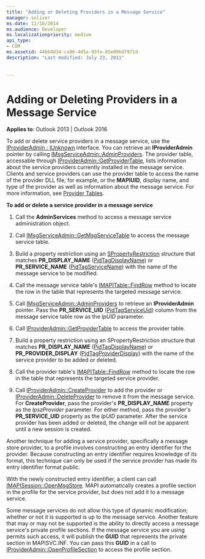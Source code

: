 ```yaml
---
title: "Adding or Deleting Providers in a Message Service"
manager: soliver
ms.date: 11/16/2014
ms.audience: Developer
ms.localizationpriority: medium
api_type:
- COM
ms.assetid: 44bb4d34-ca96-4d5a-93fe-85e09bd7971d
description: "Last modified: July 23, 2011"
 
 
---
```


# Adding or Deleting Providers in a Message Service

  
  
**Applies to**: Outlook 2013 | Outlook 2016 
  
To add or delete service providers in a message service, use the [IProviderAdmin : IUnknown](iprovideradminiunknown.md) interface. You can retrieve an **IProviderAdmin** pointer by calling [IMsgServiceAdmin::AdminProviders](imsgserviceadmin-adminproviders.md). The provider table, accessable through [IProviderAdmin::GetProviderTable](iprovideradmin-getprovidertable.md), lists information about the service providers currently installed in the message service. Clients and service providers can use the provider table to access the name of the provider DLL file, for example, or the **MAPIUID**, display name, and type of the provider as well as information about the message service. For more information, see [Provider Tables](provider-tables.md).
  
 **To add or delete a service provider in a message service**
  
1. Call the **AdminServices** method to access a message service administration object. 
    
2. Call [IMsgServiceAdmin::GetMsgServiceTable](imsgserviceadmin-getmsgservicetable.md) to access the message service table. 
    
3. Build a property restriction using an [SPropertyRestriction](spropertyrestriction.md) structure that matches **PR_DISPLAY_NAME** ([PidTagDisplayName](pidtagdisplayname-canonical-property.md)) or **PR_SERVICE_NAME** ([PidTagServiceName](pidtagservicename-canonical-property.md)) with the name of the message service to be modified. 
    
4. Call the message service table's [IMAPITable::FindRow](imapitable-findrow.md) method to locate the row in the table that represents the targeted message service. 
    
5. Call [IMsgServiceAdmin::AdminProviders](imsgserviceadmin-adminproviders.md) to retrieve an **IProviderAdmin** pointer. Pass the **PR_SERVICE_UID** ([PidTagServiceUid](pidtagserviceuid-canonical-property.md)) column from the message service table row as the  _lpUID_ parameter. 
    
6. Call [IProviderAdmin::GetProviderTable](iprovideradmin-getprovidertable.md) to access the provider table. 
    
7. Build a property restriction using an SPropertyRestriction structure that matches **PR_DISPLAY_NAME** ([PidTagDisplayName](pidtagdisplayname-canonical-property.md)) or **PR_PROVIDER_DISPLAY** ([PidTagProviderDisplay](pidtagproviderdisplay-canonical-property.md)) with the name of the service provider to be added or deleted. 
    
8. Call the provider table's [IMAPITable::FindRow](imapitable-findrow.md) method to locate the row in the table that represents the targeted service provider. 
    
9. Call [IProviderAdmin::CreateProvider](iprovideradmin-createprovider.md) to add the provider or [IProviderAdmin::DeleteProvider](iprovideradmin-deleteprovider.md) to remove it from the message service. For **CreateProvider**, pass the provider's **PR_DISPLAY_NAME** property as the  _lpszProvider_ parameter. For either method, pass the provider's **PR_SERVICE_UID** property as the  _lpUID_ parameter. After the service provider has been added or deleted, the change will not be apparent until a new session is created. 
    
Another technique for adding a service provider, specifically a message store provider, to a profile involves constructing an entry identifier for the provider. Because constructing an entry identifier requires knowledge of its format, this technique can only be used if the service provider has made its entry identifier format public. 
  
With the newly constructed entry identifier, a client can call [IMAPISession::OpenMsgStore](imapisession-openmsgstore.md). MAPI automatically creates a profile section in the profile for the service provider, but does not add it to a message service. 
  
Some message services do not allow this type of dynamic modification; whether or not it is supported is up to the message service. Another feature that may or may not be supported is the ability to directly access a message service's private profile sections. If the message service you are using permits such access, it will publish the **GUID** that represents the private section in MAPISVC.INF. You can pass this **GUID** in a call to [IProviderAdmin::OpenProfileSection](iprovideradmin-openprofilesection.md) to access the profile section. 
  

